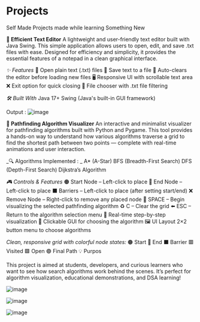 # Projects
Self Made Projects made while learning Something New

**📝 Efficient Text Editor**
A lightweight and user-friendly text editor built with Java Swing. This simple application allows users to open, edit, and save .txt files with ease. Designed for efficiency and simplicity, it provides the essential features of a notepad in a clean graphical interface.

_✨ Features_
📂 Open plain text (.txt) files
💾 Save text to a file
🧹 Auto-clears the editor before loading new files
🖥️ Responsive UI with scrollable text area
❌ Exit option for quick closing
📁 File chooser with .txt file filtering

_🛠️ Built With_
Java 17+
Swing (Java's built-in GUI framework)

Output : 
![image](https://github.com/user-attachments/assets/6e05a5d4-c814-4945-aeaf-8a16c792b478)



**🧭 Pathfinding Algorithm Visualizer**
An interactive and minimalist visualizer for pathfinding algorithms built with Python and Pygame. This tool provides a hands-on way to understand how various algorithms traverse a grid to find the shortest path between two points — complete with real-time animations and user interaction.

_🔍 Algorithms Implemented : _
A* (A-Star)
BFS (Breadth-First Search)
DFS (Depth-First Search)
Dijkstra’s Algorithm

_🎮 Controls & Features_
🟠 Start Node – Left-click to place
🔷 End Node – Left-click to place
⬛ Barriers – Left-click to place (after setting start/end)
❌ Remove Node – Right-click to remove any placed node
🧠 SPACE – Begin visualizing the selected pathfinding algorithm
♻️ C – Clear the grid
⬅️ ESC – Return to the algorithm selection menu
📏 Real-time step-by-step visualization
🧩 Clickable GUI for choosing the algorithm
🖼️ UI Layout
2×2 button menu to choose algorithms

_Clean, responsive grid with colorful node states:_
🟠 Start
🔷 End
⬛ Barrier
🟥 Visited
🟩 Open
🟣 Final Path
💡 Purpos

This project is aimed at students, developers, and curious learners who want to see how search algorithms work behind the scenes. 
It’s perfect for algorithm visualization, educational demonstrations, and DSA learning!

![image](https://github.com/user-attachments/assets/64c075e2-0647-4504-b0e0-e731f9d80a54)


![image](https://github.com/user-attachments/assets/8dba1afb-4881-4562-9b56-013da3dac97b)


![image](https://github.com/user-attachments/assets/6f61faa7-a715-4369-8569-7d905d732df4)

